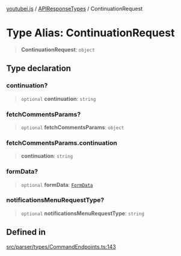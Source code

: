 [youtubei.js](../../../README.md) / [APIResponseTypes](../README.md) / ContinuationRequest

# Type Alias: ContinuationRequest

> **ContinuationRequest**: `object`

## Type declaration

### continuation?

> `optional` **continuation**: `string`

### fetchCommentsParams?

> `optional` **fetchCommentsParams**: `object`

### fetchCommentsParams.continuation

> **continuation**: `string`

### formData?

> `optional` **formData**: [`FormData`](FormData.md)

### notificationsMenuRequestType?

> `optional` **notificationsMenuRequestType**: `string`

## Defined in

[src/parser/types/CommandEndpoints.ts:143](https://github.com/LuanRT/YouTube.js/blob/4729016fb98e7045ee4043857be7eef780c01e35/src/parser/types/CommandEndpoints.ts#L143)
